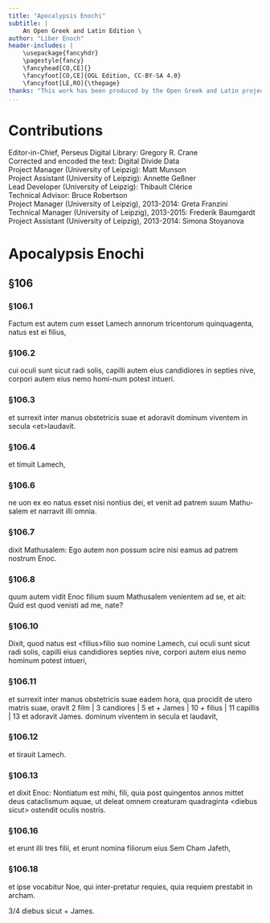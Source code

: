 ```yaml
---
title: "Apocalypsis Enochi"
subtitle: |
	An Open Greek and Latin Edition \ 
author: "Liber Enoch"
header-includes: | 
	\usepackage{fancyhdr}
	\pagestyle{fancy}
	\fancyhead[CO,CE]{}
	\fancyfoot[CO,CE]{OGL Edition, CC-BY-SA 4.0}
	\fancyfoot[LE,RO]{\thepage}
thanks: "This work has been produced by the Open Greek and Latin project through the help of volunteers. See contributions for details."
...
```


# Contributions  

Editor-in-Chief, Perseus Digital Library: Gregory R. Crane  
 Corrected and encoded the text: Digital Divide Data  
 Project Manager (University of Leipzig): Matt Munson  
 Project Assistant (University of Leipzig): Annette Geßner  
 Lead Developer (University of Leipzig): Thibault Clérice  
 Technical Advisor: Bruce Robertson  
 Project Manager (University of Leipzig), 2013-2014: Greta Franzini  
 Technical Manager (University of Leipzig), 2013-2015: Frederik Baumgardt  
 Project Assistant (University of Leipzig), 2013-2014: Simona Stoyanova  

# Apocalypsis Enochi  

## §106  

### §106.1  

<p>Factum est autem cum esset Lamech annorum tricentorum
              quinquagenta, natus est ei filius,</p>  

### §106.2  

<p>cui oculi sunt sicut radi solis, capilli
                autem eius candidiores in septies nive, corpori autem eius nemo homi-num 
                potest intueri.</p>  

### §106.3  

<p>et surrexit inter manus obstetricis suae et adoravit
                  <lb n="5"/> dominum viventem in secula &lt;et&gt;laudavit.</p>  

### §106.4  

<p>et timuit Lamech,</p>  

### §106.6  

<p>ne
                    uon ex eo natus esset nisi nontius dei, et venit ad patrem suum Mathu-salem
                    et narravit illi omnia.</p>  

### §106.7  

<p>dixit Mathusalem: Ego autem non possum
                      scire nisi eamus ad patrem nostrum Enoc.</p>  

### §106.8  

<p>quum autem vidit Enoc filium 
                        suum Mathusalem venientem ad se, et ait: Quid est quod venisti ad
                        <lb n="10"/> me, nate?</p>  

### §106.10  

<p>Dixit, quod natus est &lt;filius&gt;filio suo nomine Lamech,
                          cui oculi sunt sicut radi solis, capilli eius candidiores septies nive, corpori
                          autem eius nemo hominum potest intueri,</p>  

### §106.11  

<p>et surrexit inter manus
                            obstetricis suae eadem hora, qua procidit de utero matris suae, oravit
                            <note type="footnote">2 film | 3 candiores | 5 et + James | 10 + filius | 11 capillis | 13 et adoravit
                              James.</note>
          <pb n="140"/>
          dominum viventem in secula et laudavit,</p>  

### §106.12  

<p>et tirauit Lamech.</p>  

### §106.13  

<p>et
            dixit Enoc: Nontiatum est mihi, fili, quia post quingentos annos mittet 
            deus cataclismum aquae, ut deleat omnem creaturam quadraginta &lt;diebus
            sicut&gt; ostendit oculis nostris.</p>  

### §106.16  

<p>et erunt illi tres filii, et erunt nomina 
              <lb n="5"/> filiorum eius Sem Cham Jafeth,</p>  

### §106.18  

<p>et ipse vocabitur Noe, qui inter-pretatur 
                requies, quia requiem prestabit in archam.</p>
                <note type="footnote">3/4 diebus sicut + James.</note>  

